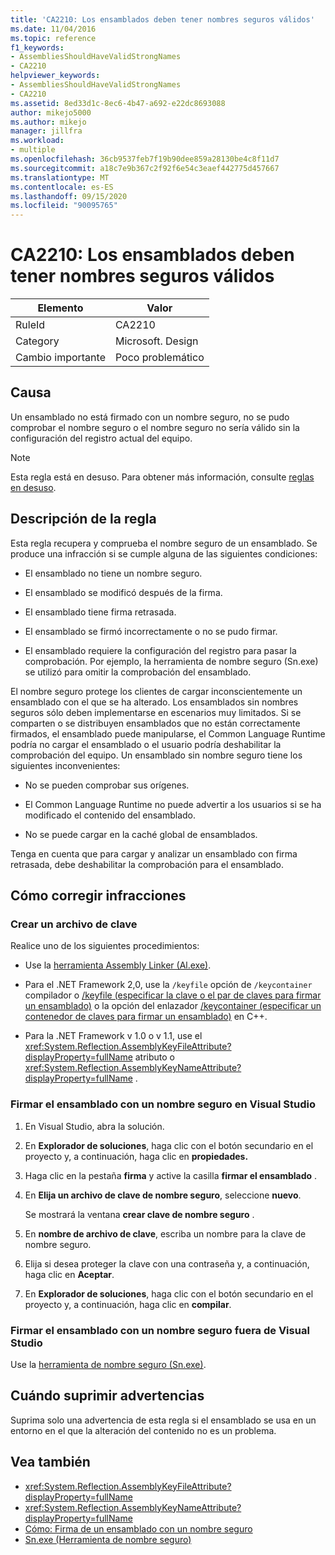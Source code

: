 ```yaml
---
title: 'CA2210: Los ensamblados deben tener nombres seguros válidos'
ms.date: 11/04/2016
ms.topic: reference
f1_keywords:
- AssembliesShouldHaveValidStrongNames
- CA2210
helpviewer_keywords:
- AssembliesShouldHaveValidStrongNames
- CA2210
ms.assetid: 8ed33d1c-8ec6-4b47-a692-e22dc8693088
author: mikejo5000
ms.author: mikejo
manager: jillfra
ms.workload:
- multiple
ms.openlocfilehash: 36cb9537feb7f19b90dee859a28130be4c8f11d7
ms.sourcegitcommit: a18c7e9b367c2f92f6e54c3eaef442775d457667
ms.translationtype: MT
ms.contentlocale: es-ES
ms.lasthandoff: 09/15/2020
ms.locfileid: "90095765"
---
```

# <a name="ca2210-assemblies-should-have-valid-strong-names"></a>CA2210: Los ensamblados deben tener nombres seguros válidos

|Elemento|Valor|
|-|-|
|RuleId|CA2210|
|Category|Microsoft. Design|
|Cambio importante|Poco problemático|

## <a name="cause"></a>Causa
Un ensamblado no está firmado con un nombre seguro, no se pudo comprobar el nombre seguro o el nombre seguro no sería válido sin la configuración del registro actual del equipo.

> [!NOTE]
> Esta regla está en desuso. Para obtener más información, consulte [reglas en desuso](fxcop-unported-deprecated-rules.md).

## <a name="rule-description"></a>Descripción de la regla

Esta regla recupera y comprueba el nombre seguro de un ensamblado. Se produce una infracción si se cumple alguna de las siguientes condiciones:

- El ensamblado no tiene un nombre seguro.

- El ensamblado se modificó después de la firma.

- El ensamblado tiene firma retrasada.

- El ensamblado se firmó incorrectamente o no se pudo firmar.

- El ensamblado requiere la configuración del registro para pasar la comprobación. Por ejemplo, la herramienta de nombre seguro (Sn.exe) se utilizó para omitir la comprobación del ensamblado.

El nombre seguro protege los clientes de cargar inconscientemente un ensamblado con el que se ha alterado. Los ensamblados sin nombres seguros sólo deben implementarse en escenarios muy limitados. Si se comparten o se distribuyen ensamblados que no están correctamente firmados, el ensamblado puede manipularse, el Common Language Runtime podría no cargar el ensamblado o el usuario podría deshabilitar la comprobación del equipo. Un ensamblado sin nombre seguro tiene los siguientes inconvenientes:

- No se pueden comprobar sus orígenes.

- El Common Language Runtime no puede advertir a los usuarios si se ha modificado el contenido del ensamblado.

- No se puede cargar en la caché global de ensamblados.

Tenga en cuenta que para cargar y analizar un ensamblado con firma retrasada, debe deshabilitar la comprobación para el ensamblado.

## <a name="how-to-fix-violations"></a>Cómo corregir infracciones

### <a name="create-a-key-file"></a>Crear un archivo de clave

Realice uno de los siguientes procedimientos:

- Use la [herramienta Assembly Linker (Al.exe)](/dotnet/framework/tools/al-exe-assembly-linker).

- Para el .NET Framework 2,0, use la `/keyfile` opción de `/keycontainer` compilador o [/keyfile (especificar la clave o el par de claves para firmar un ensamblado)](/cpp/build/reference/keyfile-specify-key-or-key-pair-to-sign-an-assembly) o la opción del enlazador [/keycontainer (especificar un contenedor de claves para firmar un ensamblado)](/cpp/build/reference/keycontainer-specify-a-key-container-to-sign-an-assembly) en C++.

- Para la .NET Framework v 1.0 o v 1.1, use el <xref:System.Reflection.AssemblyKeyFileAttribute?displayProperty=fullName> atributo o <xref:System.Reflection.AssemblyKeyNameAttribute?displayProperty=fullName> .

### <a name="sign-your-assembly-with-a-strong-name-in-visual-studio"></a>Firmar el ensamblado con un nombre seguro en Visual Studio

1. En Visual Studio, abra la solución.

2. En **Explorador de soluciones**, haga clic con el botón secundario en el proyecto y, a continuación, haga clic en **propiedades.**

3. Haga clic en la pestaña **firma** y active la casilla **firmar el ensamblado** .

4. En **Elija un archivo de clave de nombre seguro**, seleccione **nuevo**.

   Se mostrará la ventana **crear clave de nombre seguro** .

5. En **nombre de archivo de clave**, escriba un nombre para la clave de nombre seguro.

6. Elija si desea proteger la clave con una contraseña y, a continuación, haga clic en **Aceptar**.

7. En **Explorador de soluciones**, haga clic con el botón secundario en el proyecto y, a continuación, haga clic en **compilar**.

### <a name="sign-your-assembly-with-a-strong-name-outside-visual-studio"></a>Firmar el ensamblado con un nombre seguro fuera de Visual Studio

Use la [herramienta de nombre seguro (Sn.exe)](/dotnet/framework/tools/sn-exe-strong-name-tool).

## <a name="when-to-suppress-warnings"></a>Cuándo suprimir advertencias

Suprima solo una advertencia de esta regla si el ensamblado se usa en un entorno en el que la alteración del contenido no es un problema.

## <a name="see-also"></a>Vea también

- <xref:System.Reflection.AssemblyKeyFileAttribute?displayProperty=fullName>
- <xref:System.Reflection.AssemblyKeyNameAttribute?displayProperty=fullName>
- [Cómo: Firma de un ensamblado con un nombre seguro](/dotnet/framework/app-domains/how-to-sign-an-assembly-with-a-strong-name)
- [Sn.exe (Herramienta de nombre seguro)](/dotnet/framework/tools/sn-exe-strong-name-tool)
